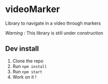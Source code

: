 # videoMarker
Library to navigate in a video through markers

*Warning* : This library is still under construction

## Dev install
1. Clone the repo
2. Run `npm install`
3. Run `npm start`
4. Work on it !
